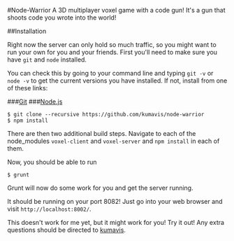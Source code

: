 #Node-Warrior
A 3D multiplayer voxel game with a code gun!  It's a gun that shoots code you wrote into the world!

##Installation

Right now the server can only hold so much traffic, so you might want to run your own for you and your friends.  First you'll need to make sure you have `git` and `node` installed.

You can check this by going to your command line and typing `git -v` or `node -v` to get the current versions you have installed.  If not, install from one of these links:

###[Git](http://git-scm.com/)
###[Node.js](http://nodejs.org/)

    $ git clone --recursive https://github.com/kumavis/node-warrior
    $ npm install

There are then two additional build steps.  Navigate to each of the node_modules `voxel-client` and `voxel-server` and `npm install` in each of them.

Now, you should be able to run

    $ grunt

Grunt will now do some work for you and get the server running.

It should be running on your port 8082!  Just go into your web browser and visit `http://localhost:8002/`.

This doesn't work for me yet, but it might work for you!  Try it out!  Any extra questions should be directed to [kumavis](https://github.com/kumavis/).